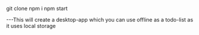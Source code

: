 



git clone
npm i 
npm start

---This will create a desktop-app which you can use offline as a todo-list as it uses local storage
